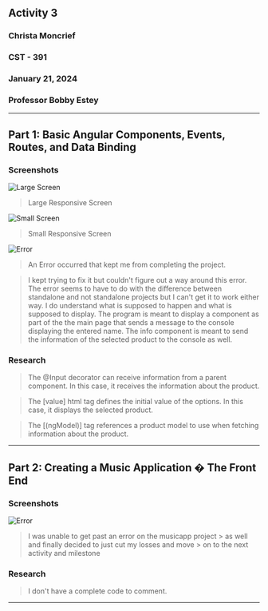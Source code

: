 <!-- Header -->
## **Activity 3**
### **Christa Moncrief**
### **CST - 391**
### **January 21, 2024**
### **Professor Bobby Estey**

---

<!-- Part 1 -->
## Part 1: Basic Angular Components, Events, Routes, and Data Binding
### Screenshots
![Large Screen]()
> Large Responsive Screen

![Small Screen]()
> Small Responsive Screen

![Error]()
> An Error occurred that kept me from completing the project. 

> I kept trying to fix it but couldn't figure out a way around this error.
> The error seems to have to do with the difference between standalone and not standalone projects but I can't get it to work either way.
> I do understand what is supposed to happen and what is supposed to display.
> The program is meant to display a component as part of the the main page that sends a message to the console displaying the entered name.
> The info component is meant to send the information of the selected product to the console as well.

### Research

> The @Input decorator can receive information from a parent component. In this case, it receives the information about the product.

> The [value] html tag defines the initial value of the options. In this case, it displays the selected product.

> The [(ngModel)] tag references a product model to use when fetching information about the product.

---

<!-- Part 2 -->
## Part 2: Creating a Music Application � The Front End
### Screenshots
![Error]()
> I was unable to get past an error on the musicapp project > as well and finally decided to just cut my losses and move > on to the next activity and milestone

### Research

> I don't have a complete code to comment.

---